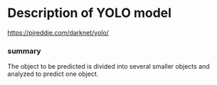 # Description of YOLO model
https://pjreddie.com/darknet/yolo/

### summary
The object to be predicted is divided into several smaller objects and analyzed to predict one object.

